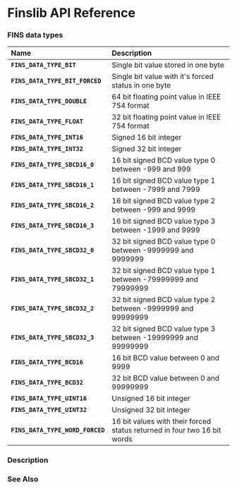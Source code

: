 # Finslib API Reference

### FINS data types

|Name|Description|
|:---|:---|
|**`FINS_DATA_TYPE_BIT`**|Single bit value stored in one byte|
|**`FINS_DATA_TYPE_BIT_FORCED`**|Single bit value with it's forced status in one byte|
|**`FINS_DATA_TYPE_DOUBLE`**|64 bit floating point value in IEEE 754 format|
|**`FINS_DATA_TYPE_FLOAT`**|32 bit floating point value in IEEE 754 format|
|**`FINS_DATA_TYPE_INT16`**|Signed 16 bit integer|
|**`FINS_DATA_TYPE_INT32`**|Signed 32 bit integer|
|**`FINS_DATA_TYPE_SBCD16_0`**|16 bit signed BCD value type 0 between -999 and 999|
|**`FINS_DATA_TYPE_SBCD16_1`**|16 bit signed BCD value type 1 between -7999 and 7999|
|**`FINS_DATA_TYPE_SBCD16_2`**|16 bit signed BCD value type 2 between -999 and 9999|
|**`FINS_DATA_TYPE_SBCD16_3`**|16 bit signed BCD value type 3 between -1999 and 9999|
|**`FINS_DATA_TYPE_SBCD32_0`**|32 bit signed BCD value type 0 between -9999999 and 9999999|
|**`FINS_DATA_TYPE_SBCD32_1`**|32 bit signed BCD value type 1 between -79999999 and 79999999|
|**`FINS_DATA_TYPE_SBCD32_2`**|32 bit signed BCD value type 2 between -9999999 and 99999999|
|**`FINS_DATA_TYPE_SBCD32_3`**|32 bit signed BCD value type 3 between -19999999 and 99999999|
|**`FINS_DATA_TYPE_BCD16`**|16 bit BCD value between 0 and 9999|
|**`FINS_DATA_TYPE_BCD32`**|32 bit BCD value between 0 and 99999999|
|**`FINS_DATA_TYPE_UINT16`**|Unsigned 16 bit integer|
|**`FINS_DATA_TYPE_UINT32`**|Unsigned 32 bit integer|
|**`FINS_DATA_TYPE_WORD_FORCED`**|16 bit values with their forced status returned in four two 16 bit words|

### Description

### See Also
